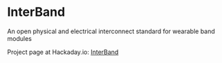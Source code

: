 # InterBand

An open physical and electrical interconnect standard for wearable band modules

Project page at Hackaday.io: [InterBand](https://hackaday.io/project/7305-interband)
